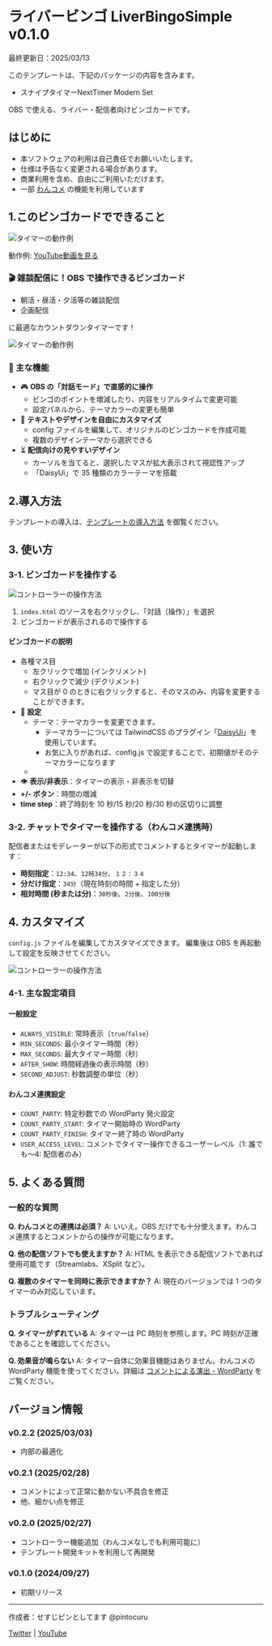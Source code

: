 # ライバービンゴ LiverBingoSimple v0.1.0

最終更新日：2025/03/13

このテンプレートは、下記のパッケージの内容を含みます。

- スナイプタイマーNextTimer Modern Set

OBS で使える、ライバー・配信者向けビンゴカードです。

## はじめに

- 本ソフトウェアの利用は自己責任でお願いいたします。
- 仕様は予告なく変更される場合があります。
- 商業利用を含め、自由にご利用いただけます。
- 一部 [わんコメ](https://onecomme.com/) の機能を利用しています

## 1.このビンゴカードでできること

![タイマーの動作例](images/1-1.jpg)

動作例: [YouTube動画を見る](https://www.youtube.com/watch?v=Z6ZN8FEDzp8)

### 🎬 雑談配信に！OBS で操作できるビンゴカード

- 朝活・昼活・夕活等の雑談配信
- 企画配信

に最適なカウントダウンタイマーです！

![タイマーの動作例](images/1-2.jpg)

### 💬 主な機能

- 🎮 **OBS の「対話モード」で直感的に操作**
    - ビンゴのポイントを増減したり、内容をリアルタイムで変更可能
    - 設定パネルから、テーマカラーの変更も簡単
- 🎨 **テキストやデザインを自由にカスタマイズ**
    - config ファイルを編集して、オリジナルのビンゴカードを作成可能
    - 複数のデザインテーマから選択できる
- ⏳ **配信向けの見やすいデザイン**
    - カーソルを当てると、選択したマスが拡大表示されて視認性アップ
    - 「DaisyUi」で 35 種類のカラーテーマを搭載

## 2.導入方法

テンプレートの導入は、[テンプレートの導入方法](../install/readme_install.md) を御覧ください。

## 3. 使い方

### 3-1. ビンゴカードを操作する

![コントローラーの操作方法](images/1-2.jpg)

1. `index.html` のソースを右クリックし、「対話（操作）」を選択
2. ビンゴカードが表示されるので操作する

#### ビンゴカードの説明

- 各種マス目
	- 左クリックで増加 (インクリメント)
	- 右クリックで減少 (デクリメント)
	- マス目が 0 のときに右クリックすると、そのマスのみ、内容を変更することができます。
- 🔧 **設定**
	- テーマ：テーマカラーを変更できます。
		- テーマカラーについては TailwindCSS のプラグイン「[DaisyUi](https://daisyui.com/docs/themes/)」を使用しています。
		- お気に入りがあれば、config.js で設定することで、初期値がそのテーマカラーになります
	- 
- 👁️ **表示/非表示**：タイマーの表示・非表示を切替
- **+/- ボタン**：時間の増減
- **time step**：終了時刻を 10 秒/15 秒/20 秒/30 秒の区切りに調整

### 3-2. チャットでタイマーを操作する（わんコメ連携時）

配信者またはモデレーターが以下の形式でコメントするとタイマーが起動します：

- **時刻指定**：`12:34`、`12時34分`、`１２：３４`
- **分だけ指定**：`34分`（現在時刻の時間 + 指定した分）
- **相対時間 (秒または分)**：`30秒後`、`2分後`、`100分後`

## 4. カスタマイズ

`config.js` ファイルを編集してカスタマイズできます。 編集後は OBS を再起動して設定を反映させてください。

![コントローラーの操作方法](images/4-1.jpg)

### 4-1. 主な設定項目

#### 一般設定

- `ALWAYS_VISIBLE`: 常時表示（`true`/`false`）
- `MIN_SECONDS`: 最小タイマー時間（秒）
- `MAX_SECONDS`: 最大タイマー時間（秒）
- `AFTER_SHOW`: 時間経過後の表示時間（秒）
- `SECOND_ADJUST`: 秒数調整の単位（秒）

#### わんコメ連携設定

- `COUNT_PARTY`: 特定秒数での WordParty 発火設定
- `COUNT_PARTY_START`: タイマー開始時の WordParty
- `COUNT_PARTY_FINISH`: タイマー終了時の WordParty
- `USER_ACCESS_LEVEL`: コメントでタイマー操作できるユーザーレベル（1: 誰でも～4: 配信者のみ）

## 5. よくある質問

### 一般的な質問

**Q. わんコメとの連携は必須？**
A: いいえ。OBS だけでも十分使えます。わんコメ連携するとコメントからの操作が可能になります。

**Q. 他の配信ソフトでも使えますか？**
A: HTML を表示できる配信ソフトであれば使用可能です（Streamlabs、XSplit など）。

**Q. 複数のタイマーを同時に表示できますか？**
A: 現在のバージョンでは 1 つのタイマーのみ対応しています。

### トラブルシューティング

**Q. タイマーがずれている**
A: タイマーは PC 時刻を参照します。PC 時刻が正確であることを確認してください。

**Q. 効果音が鳴らない**
A: タイマー自体に効果音機能はありません。わんコメの WordParty 機能を使ってください。詳細は [コメントによる演出 - WordParty](https://onecomme.com/docs/feature/wordparty) をご覧ください。

## バージョン情報

### v0.2.2 (2025/03/03)

- 内部の最適化

### v0.2.1 (2025/02/28)

- コメントによって正常に動かない不具合を修正
- 他、細かい点を修正

### v0.2.0 (2025/02/27)

- コントローラー機能追加（わんコメなしでも利用可能に）
- テンプレート開発キットを利用して再開発

### v0.1.0 (2024/09/27)

- 初期リリース

---

作成者：せすじピンとしてます @pintocuru

[Twitter](https://twitter.com/pintocuru) | [YouTube](https://www.youtube.com/@pintocuru)
